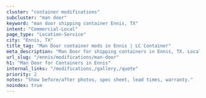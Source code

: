 ```yaml
---
cluster: "container modifications"
subcluster: "man door"
keyword: "man door shipping container Ennis, TX"
intent: "Commercial-Local"
page_type: "Location-Service"
city: "Ennis, TX"
title_tag: "Man Door container mods in Ennis | LC Container"
meta_description: "Man Door for shipping containers in Ennis, TX. Local fabrication & pro install. LC Container — Since 2003. Get a quote."
url_slug: "/ennis/modifications/man-door"
h1: "Man Door for Containers in Ennis"
internal_links: "/modifications,/gallery,/quote"
priority: 2
notes: "Show before/after photos, spec sheet, lead times, warranty."
noindex: true
---
```


<!-- TODO: Add unique city/inventory copy, images, and internal links here. -->
